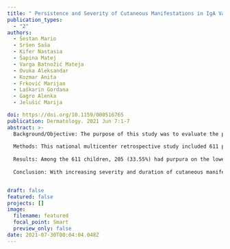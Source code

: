 ```yaml
---
title: " Persistence and Severity of Cutaneous Manifestations in IgA Vasculitis Is Associated with Development of IgA Vasculitis Nephritis in Children "
publication_types:
  - "2"
authors:
  - Šestan Mario
  - Sršen Saša
  - Kifer Nastasia
  - Šapina Matej
  - Varga Batnožić Mateja
  - Ovuka Aleksandar
  - Kozmar Anita
  - Frković Marijan
  - Laškarin Gordana
  - Gagro Alenka
  - Jelušić Marija

doi: https://doi.org/10.1159/000516765
publication: Dermatology. 2021 Jun 7:1-7
abstract: >-
  Background/Objective: The purpose of this study was to evaluate the prevalence and severity of skin involvement in children with IgA vasculitis (IgAV) and its relationship with clinical and biochemical parameters and the risk of developing IgA vasculitis nephritis (IgAVN), the only cause of long-term morbidity and the main prognostic factor in IgAV patients. 
  
  Methods: This national multicenter retrospective study included 611 patients under the age of 18 years with IgAV referred to five Croatian tertiary hospitals between 2009 and 2019. Patient data were collected from a database with systematic analysis of IgAV patients in the Croatian population. 
  
  Results: Among the 611 children, 205 (33.55%) had purpura on the lower extremities, in 207 (33.88%) the rash extended on the trunk, in 149 (24.39%) it extended to the upper extremities, in 32 (5.24%) the rash was generalized, while 15 (2.47%) had the most severe skin symptoms: bullae, ulcerations, and necroses. IgAVN developed in 130 (21.28%) and persistent IgAVN (present for >3 months) in 48 (7.86%) children. Multivariate logistic regression found that presence of ulcerations and necroses (OR 3.20 [95% CI 1.03–9.91]), persistent purpura (OR 2.89 [95% CI 1.71–4.88]), and higher age (OR 1.16 [95% CI 1.09–1.23]) were significant predictors of IgAVN, whereas persistent purpura (OR 20.11 [95% CI 1.09–372.52]), male sex (OR 3.32 [95% CI 1.13–9.80]), and higher age (OR 1.15 [95% CI 1.00–1.30]) were predictors of persistent IgAVN. Among the laboratory parameters, higher serum urea (OR 1.43 [95% CI 1.03–2.00]) and reduction in activated partial thromboplastin time (OR 0.83 [95% CI 0.74–0.93]) were shown to have a significant impact on increasing the risk of persistent IgAVN. 
  
  Conclusion: With increasing severity and duration of cutaneous manifestations in IgAV, the risk of developing IgAVN increases, making the prognosis worse, with a greater likelihood to need more aggressive treatment.


draft: false
featured: false
projects: []
image:
  filename: featured
  focal_point: Smart
  preview_only: false
date: 2021-07-30T00:04:04.048Z
---
```

